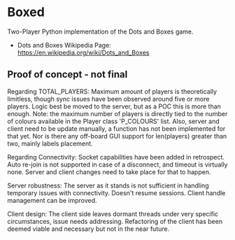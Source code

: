 # Boxed
Two-Player Python implementation of the Dots and Boxes game.

 - Dots and Boxes Wikipedia Page: https://en.wikipedia.org/wiki/Dots_and_Boxes

## Proof of concept - not final ##


Regarding TOTAL_PLAYERS:
Maximum amount of players is theoretically limitless,
though sync issues have been observed around five or more players.
Logic best be moved to the server, but as a POC this is more than enough.
Note: the maximum number of players is directly tied to the number of
colours available in the Player class 'P_COLOURS' list.
Also, server and client need to be update manually, a function has not
been implemented for that yet. Nor is there any off-board GUI support
for len(players) greater than two, mainly labels placement.

Regarding Connectivity:
Socket capabilities have been added in retrospect.
Auto re-join is not supported in case of a disconnect, and timeout
is virtually none. Server and client changes need to take place
for that to happen.

Server robustness:
The server as it stands is not sufficient in handling temporary
issues with connectivity. Doesn't resume sessions.
Client handle management can be improved.

Client design:
The client side leaves dormant threads under very specific circumstances,
issue needs addressing.
Refactoring of the client has been deemed viable and necessary
but not in the near future.
